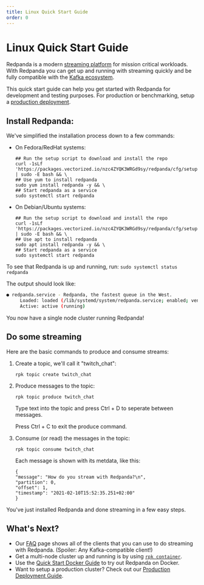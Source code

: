 ```yaml
---
title: Linux Quick Start Guide
order: 0
---
```

# Linux Quick Start Guide

Redpanda is a modern [streaming platform](/blog/intelligent-data-api/) for mission critical workloads.
With Redpanda you can get up and running with streaming quickly
and be fully compatible with the [Kafka ecosystem](https://cwiki.apache.org/confluence/display/KAFKA/Ecosystem).

This quick start guide can help you get started with Redpanda for development and testing purposes.
For production or benchmarking, setup a [production deployment](production-deployment).

## Install Redpanda:

We've simplified the installation process down to a few commands:

- On Fedora/RedHat systems:

     ```
     ## Run the setup script to download and install the repo
     curl -1sLf 'https://packages.vectorized.io/nzc4ZYQK3WRGd9sy/redpanda/cfg/setup/bash.rpm.sh' | sudo -E bash && \
     ## Use yum to install redpanda
     sudo yum install redpanda -y && \
     ## Start redpanda as a service 
     sudo systemctl start redpanda
     ```

- On Debian/Ubuntu systems:

     ```
     ## Run the setup script to download and install the repo
     curl -1sLf 'https://packages.vectorized.io/nzc4ZYQK3WRGd9sy/redpanda/cfg/setup/bash.deb.sh' | sudo -E bash && \
     ## Use apt to install redpanda
     sudo apt install redpanda -y && \
     ## Start redpanda as a service 
     sudo systemctl start redpanda
     ```

To see that Redpanda is up and running, run: `sudo systemctl status redpanda`

The output should look like:

```sh
● redpanda.service - Redpanda, the fastest queue in the West.
     Loaded: loaded (/lib/systemd/system/redpanda.service; enabled; vendor preset: enabled)
     Active: active (running)
```

You now have a single node cluster running Redpanda!

## Do some streaming

Here are the basic commands to produce and consume streams:

1. Create a topic, we'll call it "twitch_chat":

     ```
     rpk topic create twitch_chat
     ```

1. Produce messages to the topic:

     ```
     rpk topic produce twitch_chat
     ```

     Type text into the topic and press Ctrl + D to seperate between messages.

     Press Ctrl + C to exit the produce command.

1. Consume (or read) the messages in the topic:

     ```
     rpk topic consume twitch_chat
     ```

     Each message is shown with its metdata, like this:

     ```
     {
     "message": "How do you stream with Redpanda?\n",
     "partition": 0,
     "offset": 1,
     "timestamp": "2021-02-10T15:52:35.251+02:00"
     }
     ```

You've just installed Redpanda and done streaming in a few easy steps. 

## What's Next?

- Our [FAQ](faq) page shows all of the clients that you can use to do streaming with Redpanda.
     (Spoiler: Any Kafka-compatible client!)
- Get a multi-node cluster up and running is by using [`rpk container`](guide-rpk-container).
- Use the [Quick Start Docker Guide](quick-start-docker) to try out Redpanda on Docker.
- Want to setup a production cluster? Check out our [Production Deployment Guide](production-deployment).
